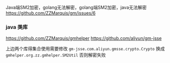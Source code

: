 Java端SM2加密，golang无法解密，golang端SM2加密，java无法解密
https://github.com/ZZMarquis/gm/issues/6

### java 类库
https://github.com/ZZMarquis/gmhelper
https://github.com/aliyun/gm-jsse

上边两个库得集合使用需要修改 `gm-jsse.com.aliyun.gmsse.crypto.Crypto` 换成 `gmhelper.org.zz.gmhelper.SM2Util` 否则解密失败
